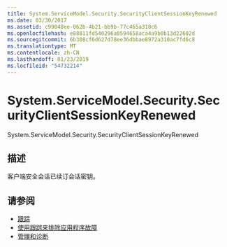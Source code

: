 ```yaml
---
title: System.ServiceModel.Security.SecurityClientSessionKeyRenewed
ms.date: 03/30/2017
ms.assetid: c99048ee-062b-4b21-bb9b-77c465a318c6
ms.openlocfilehash: e88811fd540296a0594658aca4a9b0b13d22602d
ms.sourcegitcommit: 6b308cf6d627d78ee36dbbae8972a310ac7fd6c8
ms.translationtype: MT
ms.contentlocale: zh-CN
ms.lasthandoff: 01/23/2019
ms.locfileid: "54732214"
---
```

# <a name="systemservicemodelsecuritysecurityclientsessionkeyrenewed"></a>System.ServiceModel.Security.SecurityClientSessionKeyRenewed
System.ServiceModel.Security.SecurityClientSessionKeyRenewed  
  
## <a name="description"></a>描述  
 客户端安全会话已续订会话密钥。  
  
## <a name="see-also"></a>请参阅
- [跟踪](../../../../../docs/framework/wcf/diagnostics/tracing/index.md)
- [使用跟踪来排除应用程序故障](../../../../../docs/framework/wcf/diagnostics/tracing/using-tracing-to-troubleshoot-your-application.md)
- [管理和诊断](../../../../../docs/framework/wcf/diagnostics/index.md)

